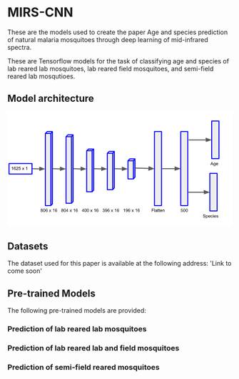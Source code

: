 # MIRS-CNN

These are the models used to create the paper Age and species prediction of natural malaria mosquitoes through deep learning of mid-infrared spectra.

These are Tensorflow models for the task of classifying age and species of lab reared lab mosquitoes, lab reared field mosquitoes, and semi-field reared lab mosqutioes.


<h2> Model architecture </h2>

![ScreenShot](/CNN-mosquito-architecture.png)


<h2> Datasets </h2>

The dataset used for this paper is available at the following address:
'Link to come soon'

<h2> Pre-trained Models </h2>

The following pre-trained models are provided:

<h3> Prediction of lab reared lab mosquitoes </h3>

<h3> Prediction of lab reared lab and field mosquitoes </h3>

<h3> Prediction of semi-field reared mosquitoes </h3>
